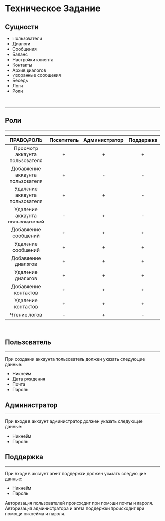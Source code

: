 # Техническое Задание
## Сущности
- Пользователи 
- Диалоги
- Сообщения 
- Баланс
- Настройки клиента
- Контакты
- Архив диалогов
- Избранные сообщения
- Беседы
- Логи
- Роли
<br> 

---
## Роли
---
|ПРАВО/РОЛЬ             |Посетитель|Администратор|Поддержка|
|:---------------------:|:--------:|:-----------:|:----:|
|Просмотр аккаунта пользователя    |     +    |     +     |  +   |
|Добавление аккаунта пользователя   |    +     |     -     | -   |
|Удаление аккаунта пользователя     |    +     |     +     |  -   |
|Удаление аккаунта пользователей     |    -     |     +     |  -   |
|Добавление сообщений     |    +     |     +     | +    |
|Удаление сообщений       |     +    |     +     |   +  |
|Добавление диалогов       |     +    |     +   |  +   |
|Удаление диалогов         |     +    |     +   |  +   |
|Добавление контактов|     +    |     +    |   +  |
|Удаление контактов  |     +    |  +   |   +  |
|Чтение логов         |     -    | +    |  -   |

<Br>

## Пользователь
---
При создании аккаунта пользователь должен указать следующие данные:
- Никнейм
- Дата рождения
- Почта
- Пароль

## Администратор
 ---
 При входе в аккаунт администратор должен указать следующие данные:
 - Никнейм
 - Пароль
  
## Поддержка
  ---
 При входе в аккаунт агент поддержки должен указать следующие данные:
 - Никнейм
 - Пароль

Авторизация пользователей происходит при помощи почты и пароля.
Авторизация администратора и агета поддержки происходит при помощи никнейма и пароля.

